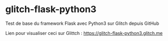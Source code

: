 # glitch-flask-python3
Test de base du framework Flask avec Python3 sur Glitch depuis GitHub

Lien pour visualiser ceci sur Glittch : https://glitch-flask-python3.glitch.me